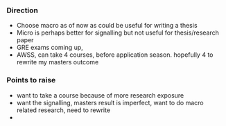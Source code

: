 ### Direction
- Choose macro as of now as could be useful for writing a thesis
- Micro is perhaps better for signalling but not useful for thesis/research paper
- GRE exams coming up, 
- AWSS, can take 4 courses, before application season. hopefully 4 to rewrite my masters outcome 

### Points to raise 
- want to take a course because of more research exposure
- want the signalling, masters result is imperfect, want to do macro related research, need to rewrite
- 

